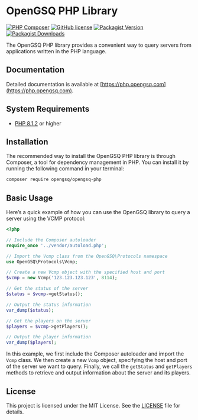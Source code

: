 # OpenGSQ PHP Library

[![PHP Composer](https://github.com/opengsq/opengsq-php/actions/workflows/php.yml/badge.svg)](https://github.com/opengsq/opengsq-php/actions/workflows/php.yml)
[![GitHub license](https://img.shields.io/github/license/opengsq/opengsq-php)](https://github.com/opengsq/opengsq-php/blob/main/LICENSE)
[![Packagist Version](https://img.shields.io/packagist/v/opengsq/opengsq-php.svg)](https://packagist.org/packages/opengsq/opengsq-php)
[![Packagist Downloads](https://img.shields.io/packagist/dt/opengsq/opengsq-php.svg)](https://packagist.org/packages/opengsq/opengsq-php)

The OpenGSQ PHP library provides a convenient way to query servers from applications written in the PHP language.

## Documentation

Detailed documentation is available at [https://php.opengsq.com](https://php.opengsq.com).

## System Requirements

- [PHP 8.1.2](https://www.php.net) or higher

## Installation

The recommended way to install the OpenGSQ PHP library is through Composer, a tool for dependency management in PHP. You can install it by running the following command in your terminal:

```sh
composer require opengsq/opengsq-php
```

## Basic Usage

Here’s a quick example of how you can use the OpenGSQ library to query a server using the VCMP protocol:

```php
<?php

// Include the Composer autoloader
require_once '../vendor/autoload.php';

// Import the Vcmp class from the OpenGSQ\Protocols namespace
use OpenGSQ\Protocols\Vcmp;

// Create a new Vcmp object with the specified host and port
$vcmp = new Vcmp('123.123.123.123', 8114);

// Get the status of the server
$status = $vcmp->getStatus();

// Output the status information
var_dump($status);

// Get the players on the server
$players = $vcmp->getPlayers();

// Output the player information
var_dump($players);
```

In this example, we first include the Composer autoloader and import the `Vcmp` class. We then create a new `Vcmp` object, specifying the host and port of the server we want to query. Finally, we call the `getStatus` and `getPlayers` methods to retrieve and output information about the server and its players.

## License

This project is licensed under the MIT License. See the [LICENSE](https://github.com/opengsq/opengsq-php/blob/main/LICENSE) file for details.
